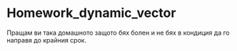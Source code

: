# Homework_dynamic_vector
Пращам ви така домашното защото бях болен и не бях в кондиция да го направя до крайния срок.
